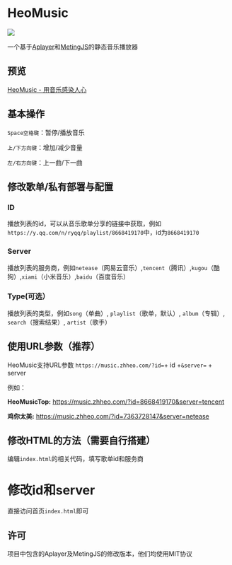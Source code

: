 # HeoMusic

![](/img/cover.webp)

一个基于[Aplayer](https://github.com/DIYgod/APlayer)和[MetingJS](https://github.com/metowolf/MetingJS)的静态音乐播放器

## 预览

[HeoMusic - 用音乐感染人心](https://88lin.github.io/Music/index.html)

## 基本操作

`Space空格键`：暂停/播放音乐

`上/下方向键`：增加/减少音量

`左/右方向键`：上一曲/下一曲

## 修改歌单/私有部署与配置

### ID

播放列表的id，可以从音乐歌单分享的链接中获取，例如`https://y.qq.com/n/ryqq/playlist/8668419170`中，id为`8668419170`

### Server

播放列表的服务商，例如`netease`（网易云音乐）,`tencent`（腾讯）,`kugou`（酷狗）,`xiami`（小米音乐）,`baidu`（百度音乐）

### Type(可选）

播放列表的类型，例如`song`（单曲）, `playlist`（歌单，默认）, `album`（专辑）, `search`（搜索结果）, `artist`（歌手）

## 使用URL参数（推荐）

HeoMusic支持URL参数 `https://music.zhheo.com/?id=`+ id +`&server=` + server

例如：

**HeoMusicTop:** https://music.zhheo.com/?id=8668419170&server=tencent

**鸡你太美:** https://music.zhheo.com/?id=7363728147&server=netease

## 修改HTML的方法（需要自行搭建）

编辑`index.html`的相关代码，填写歌单id和服务商

# 修改id和server

直接访问首页`index.html`即可

## 许可

项目中包含的Aplayer及MetingJS的修改版本，他们均使用MIT协议
